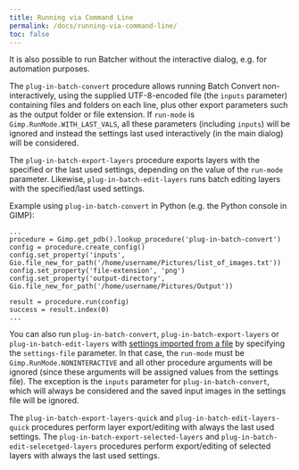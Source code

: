 ```yaml
---
title: Running via Command Line
permalink: /docs/running-via-command-line/
toc: false
---
```


It is also possible to run Batcher without the interactive dialog, e.g. for automation purposes.

The `plug-in-batch-convert` procedure allows running Batch Convert non-interactively, using the supplied UTF-8-encoded file (the `inputs` parameter) containing files and folders on each line, plus other export parameters such as the output folder or file extension. If `run-mode` is `Gimp.RunMode.WITH_LAST_VALS`, all these parameters (including `inputs`) will be ignored and instead the settings last used interactively (in the main dialog) will be considered.

The `plug-in-batch-export-layers` procedure exports layers with the specified or the last used settings, depending on the value of the `run-mode` parameter.
Likewise, `plug-in-batch-edit-layers` runs batch editing layers with the specified/last used settings.

Example using `plug-in-batch-convert` in Python (e.g. the Python console in GIMP):
```
...
procedure = Gimp.get_pdb().lookup_procedure('plug-in-batch-convert')
config = procedure.create_config()
config.set_property('inputs', Gio.file_new_for_path('/home/username/Pictures/list_of_images.txt'))
config.set_property('file-extension', 'png')
config.set_property('output-directory', Gio.file_new_for_path('/home/username/Pictures/Output'))

result = procedure.run(config)
success = result.index(0)
...
```

You can also run `plug-in-batch-convert`, `plug-in-batch-export-layers` or `plug-in-batch-edit-layers` with [settings imported from a file](../Usage.md#managing-settings) by specifying the `settings-file` parameter. In that case, the `run-mode` must be `Gimp.RunMode.NONINTERACTIVE` and all other procedure arguments will be ignored (since these arguments will be assigned values from the settings file). The exception is the `inputs` parameter for `plug-in-batch-convert`, which will always be considered and the saved input images in the settings file will be ignored.

The `plug-in-batch-export-layers-quick` and `plug-in-batch-edit-layers-quick` procedures perform layer export/editing with always the last used settings.
The `plug-in-batch-export-selected-layers` and `plug-in-batch-edit-selecetged-layers` procedures perform export/editing of selected layers with always the last used settings.

